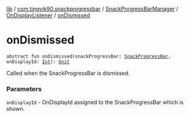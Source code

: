 [lib](../../../index.md) / [com.tingyik90.snackprogressbar](../../index.md) / [SnackProgressBarManager](../index.md) / [OnDisplayListener](index.md) / [onDismissed](./on-dismissed.md)

# onDismissed

`abstract fun onDismissed(snackProgressBar: `[`SnackProgressBar`](../../-snack-progress-bar/index.md)`, onDisplayId: `[`Int`](https://kotlinlang.org/api/latest/jvm/stdlib/kotlin/-int/index.html)`): `[`Unit`](https://kotlinlang.org/api/latest/jvm/stdlib/kotlin/-unit/index.html)

Called when the SnackProgressBar is dismissed.

### Parameters

`onDisplayId` - OnDisplayId assigned to the SnackProgressBar which is shown.